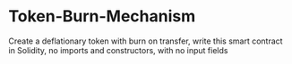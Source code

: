 # Token-Burn-Mechanism
Create a deflationary token with burn on transfer, write this smart contract in Solidity, no imports and constructors, with no input fields
